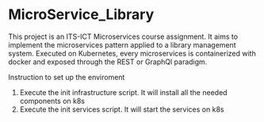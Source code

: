 # MicroService_Library
This project is an ITS-ICT Microservices course assignment.
It aims to implement the microservices pattern applied to a library management system. Executed on Kubernetes, every microservices is containerized with docker and exposed through the REST or GraphQl paradigm.

Instruction to set up the enviroment 

1) Execute the init infrastructure script. It will install all the needed components on k8s
2) Execute the init services script. It will start the services on k8s



